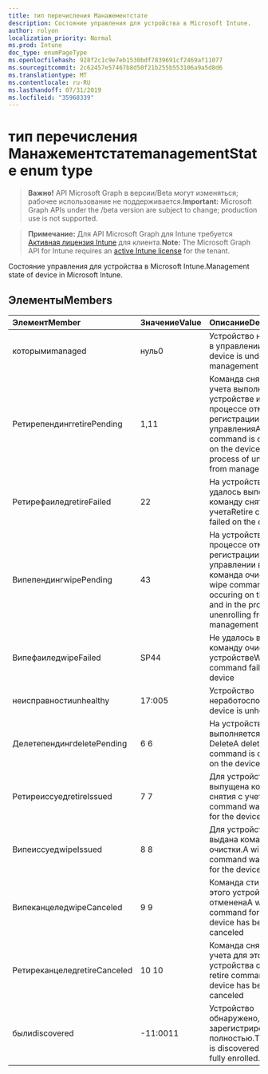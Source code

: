 ```yaml
---
title: тип перечисления Манажементстате
description: Состояние управления для устройства в Microsoft Intune.
author: rolyon
localization_priority: Normal
ms.prod: Intune
doc_type: enumPageType
ms.openlocfilehash: 928f2c1c9e7eb1530bdf7839691cf2469af11077
ms.sourcegitcommit: 2c62457e57467b8d50f21b255b553106a9a5d8d6
ms.translationtype: MT
ms.contentlocale: ru-RU
ms.lasthandoff: 07/31/2019
ms.locfileid: "35968339"
---
```

# <a name="managementstate-enum-type"></a><span data-ttu-id="e205a-103">тип перечисления Манажементстате</span><span class="sxs-lookup"><span data-stu-id="e205a-103">managementState enum type</span></span>

> <span data-ttu-id="e205a-104">**Важно!** API Microsoft Graph в версии/Beta могут изменяться; рабочее использование не поддерживается.</span><span class="sxs-lookup"><span data-stu-id="e205a-104">**Important:** Microsoft Graph APIs under the /beta version are subject to change; production use is not supported.</span></span>

> <span data-ttu-id="e205a-105">**Примечание:** Для API Microsoft Graph для Intune требуется [Активная лицензия Intune](https://go.microsoft.com/fwlink/?linkid=839381) для клиента.</span><span class="sxs-lookup"><span data-stu-id="e205a-105">**Note:** The Microsoft Graph API for Intune requires an [active Intune license](https://go.microsoft.com/fwlink/?linkid=839381) for the tenant.</span></span>

<span data-ttu-id="e205a-106">Состояние управления для устройства в Microsoft Intune.</span><span class="sxs-lookup"><span data-stu-id="e205a-106">Management state of device in Microsoft Intune.</span></span>

## <a name="members"></a><span data-ttu-id="e205a-107">Элементы</span><span class="sxs-lookup"><span data-stu-id="e205a-107">Members</span></span>
|<span data-ttu-id="e205a-108">Элемент</span><span class="sxs-lookup"><span data-stu-id="e205a-108">Member</span></span>|<span data-ttu-id="e205a-109">Значение</span><span class="sxs-lookup"><span data-stu-id="e205a-109">Value</span></span>|<span data-ttu-id="e205a-110">Описание</span><span class="sxs-lookup"><span data-stu-id="e205a-110">Description</span></span>|
|:---|:---|:---|
|<span data-ttu-id="e205a-111">которыми</span><span class="sxs-lookup"><span data-stu-id="e205a-111">managed</span></span>|<span data-ttu-id="e205a-112">нуль</span><span class="sxs-lookup"><span data-stu-id="e205a-112">0</span></span>|<span data-ttu-id="e205a-113">Устройство находится в управлении</span><span class="sxs-lookup"><span data-stu-id="e205a-113">The device is under management</span></span>|
|<span data-ttu-id="e205a-114">Ретирепендинг</span><span class="sxs-lookup"><span data-stu-id="e205a-114">retirePending</span></span>|<span data-ttu-id="e205a-115">1,1</span><span class="sxs-lookup"><span data-stu-id="e205a-115">1</span></span>|<span data-ttu-id="e205a-116">Команда снятия с учета выполняется на устройстве и в процессе отмены регистрации из управления</span><span class="sxs-lookup"><span data-stu-id="e205a-116">A retire command is occuring on the device and in the process of unenrolling from management</span></span>|
|<span data-ttu-id="e205a-117">Ретирефаилед</span><span class="sxs-lookup"><span data-stu-id="e205a-117">retireFailed</span></span>|<span data-ttu-id="e205a-118">2</span><span class="sxs-lookup"><span data-stu-id="e205a-118">2</span></span>|<span data-ttu-id="e205a-119">На устройстве не удалось выполнить команду снятия с учета</span><span class="sxs-lookup"><span data-stu-id="e205a-119">Retire command failed on the device</span></span>|
|<span data-ttu-id="e205a-120">Випепендинг</span><span class="sxs-lookup"><span data-stu-id="e205a-120">wipePending</span></span>|<span data-ttu-id="e205a-121">4</span><span class="sxs-lookup"><span data-stu-id="e205a-121">3</span></span>|<span data-ttu-id="e205a-122">На устройстве и в процессе отмены регистрации в управлении возникает команда очистки.</span><span class="sxs-lookup"><span data-stu-id="e205a-122">A wipe command is occuring on the device and in the process of unenrolling from management</span></span>|
|<span data-ttu-id="e205a-123">Випефаилед</span><span class="sxs-lookup"><span data-stu-id="e205a-123">wipeFailed</span></span>|<span data-ttu-id="e205a-124">SP4</span><span class="sxs-lookup"><span data-stu-id="e205a-124">4</span></span>|<span data-ttu-id="e205a-125">Не удалось выполнить команду очистки на устройстве</span><span class="sxs-lookup"><span data-stu-id="e205a-125">Wipe command failed on the device</span></span>|
|<span data-ttu-id="e205a-126">неисправности</span><span class="sxs-lookup"><span data-stu-id="e205a-126">unhealthy</span></span>|<span data-ttu-id="e205a-127">17:00</span><span class="sxs-lookup"><span data-stu-id="e205a-127">5</span></span>|<span data-ttu-id="e205a-128">Устройство неработоспособно.</span><span class="sxs-lookup"><span data-stu-id="e205a-128">The device is unhealthy.</span></span>|
|<span data-ttu-id="e205a-129">Делетепендинг</span><span class="sxs-lookup"><span data-stu-id="e205a-129">deletePending</span></span>|<span data-ttu-id="e205a-130">6 </span><span class="sxs-lookup"><span data-stu-id="e205a-130">6</span></span>|<span data-ttu-id="e205a-131">На устройстве выполняется команда Delete</span><span class="sxs-lookup"><span data-stu-id="e205a-131">A delete command is occuring on the device</span></span> |
|<span data-ttu-id="e205a-132">Ретиреиссуед</span><span class="sxs-lookup"><span data-stu-id="e205a-132">retireIssued</span></span>|<span data-ttu-id="e205a-133">7 </span><span class="sxs-lookup"><span data-stu-id="e205a-133">7</span></span>|<span data-ttu-id="e205a-134">Для устройства была выпущена команда снятия с учета</span><span class="sxs-lookup"><span data-stu-id="e205a-134">A retire command was issued for the device</span></span>|
|<span data-ttu-id="e205a-135">Випеиссуед</span><span class="sxs-lookup"><span data-stu-id="e205a-135">wipeIssued</span></span>|<span data-ttu-id="e205a-136">8 </span><span class="sxs-lookup"><span data-stu-id="e205a-136">8</span></span>|<span data-ttu-id="e205a-137">Для устройства была выдана команда очистки.</span><span class="sxs-lookup"><span data-stu-id="e205a-137">A wipe command was issued for the device</span></span>|
|<span data-ttu-id="e205a-138">Випеканцелед</span><span class="sxs-lookup"><span data-stu-id="e205a-138">wipeCanceled</span></span>|<span data-ttu-id="e205a-139">9 </span><span class="sxs-lookup"><span data-stu-id="e205a-139">9</span></span>|<span data-ttu-id="e205a-140">Команда стирания для этого устройства отменена</span><span class="sxs-lookup"><span data-stu-id="e205a-140">A wipe command for this device has been canceled</span></span>|
|<span data-ttu-id="e205a-141">Ретиреканцелед</span><span class="sxs-lookup"><span data-stu-id="e205a-141">retireCanceled</span></span>|<span data-ttu-id="e205a-142">10 </span><span class="sxs-lookup"><span data-stu-id="e205a-142">10</span></span>|<span data-ttu-id="e205a-143">Команда снятия с учета для этого устройства отменена</span><span class="sxs-lookup"><span data-stu-id="e205a-143">A retire command for this device has been canceled</span></span>|
|<span data-ttu-id="e205a-144">были</span><span class="sxs-lookup"><span data-stu-id="e205a-144">discovered</span></span>|<span data-ttu-id="e205a-145">-11:00</span><span class="sxs-lookup"><span data-stu-id="e205a-145">11</span></span>|<span data-ttu-id="e205a-146">Устройство обнаружено, но не зарегистрировано полностью.</span><span class="sxs-lookup"><span data-stu-id="e205a-146">The device is discovered but not fully enrolled.</span></span>|





